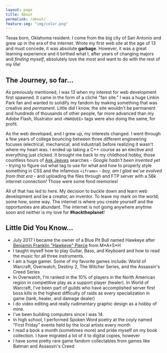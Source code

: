 ```yaml
---
layout: page
title: About
permalink: /about/
feature-img: "img/color.png"
---
```


Texas born, Oklahoma resident. I come from the big city of San Antonio and grew up in the era of the internet.   Wrote my first web site at the age of 13 and must concede, it was absolute <strong>garbage</strong>.   However, it was a great learning experience and it birthed what I, after years of changing majors and <em>finding myself</em>, absolutely love the most and want to do with the rest of my life!  

<h2>The Journey, so far...</h2>

As previously mentioned, I was 13 when my interest for web development first spawned.  It came in the form of a cliché "fan site."  I was a huge Linkin Park fan and wanted to solidify my fandom by making something that was creative and <em>permanent</em>.  Little did I know, the site wouldn't be permanent and hundreds of thousands of other people, far more advanced than my Adobe Flash, Illustrator and `<MARQUEE>` tags were also doing the same, for profit.

As the web developed, and I grew up, my interests changed.  I went through a few years of college bouncing between three different engineering focuses (electrical, mechanical, and industrial) before realizing it wasn't where my heart was.  I ended up taking a C++ course as an elective and everything just clicked.  It brought me back to my childhood hobby, those countless hours of <a href="http://www.ask.com" target="_blank" alt="ask.com">Ask Jeeves</a> searches - <em>Google hadn't been invented yet</em> - trying to figure out what tag to use for what and how to properly style something in CSS and the infamous `<iframe>` - <em>boy, am I glad we've evolved from that era</em> - and uploading the files through and FTP server with a 56k internet connection!  Those were some fond memories!

All of that has led to here.  My decision to buckle down and learn web development and be a creator, an inventor.  To leave my mark on the world; some how, some way.  The internet is where you create yourself and the opportunties are abundant.  The internet is not going anywhere anytime soon and neither is my love for <strong>#hacktheplanet</strong>!

<!--Neat idea I saw on a user story that I'm "stealing" to add more info without being redundant about it-->
<h2>Little Did You Know...</h2>
<ul>
  <li>July 2017 I became the owner of a Blue Pit Bull named Hawkeye after <a href="http://mashwiki.wikia.com/wiki/Hawkeye_Pierce" target="_blank" alt="Hawkeye">Benjamin Franklin "Hawkeye" Pierce</a> from M*A*S*H</li>
  <li>I taught myself how to play Guitar, Bass, and Keyboard and how to read the music for all three instruments.</li>
  <li>I am a huge gamer.  Some of my favorite games include: World of Warcraft, Overwatch, Destiny 2, The Witcher Series, and the Assassin's Creed Series</li>
  <li>In Overwatch, I'm ranked in the 10% of players in the North American region in competitive play as a support player (healer).  In World of Warcraft, I've been part of guilds who have accomplished server first boss kills in the highest difficulty of raids as every specialization in game (tank, healer, and damage dealer)</li>
  <li>I do video editing and really rudimentary graphic design as a hobby of mine.</li>
  <li>I've been building computers since I was 14.</li>
  <li>In high school, I performed Spoken Word poetry at the coyly named "First Friday" events held by the local artists every month</li>
  <li>I read a book a month (sometimes more) and pride myself on my book collection.  I have migrated a lot of it to digital copies, however</li>
  <li>I have some pretty rare game fandom collectables from games like Batman and Assassin's Creed</li>
</ul>